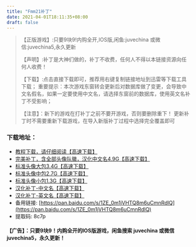 ```yaml
---
title: "Fmm21补丁"
date: 2021-04-01T18:11:35+08:00
draft: false
---
```

>【正版游戏】:只要9块9!内购全开,IOS版,闲鱼:juvechina 或微信:juvechina5,永久更新
>
>【声明】:补丁是大神们做的，补丁不收费，任何人不得以本链接资源向任何人收费！
>
>【下载】:点击直接下载即可，推荐用右键复制链接地址到迅雷等下载工具下载；
>重要提示：本次游戏东窗转会更新后对数据库做了变更，会导致中文名假名，如果一定要使用中文名，请选择东窗前的数据库，使用英文名补丁不受影响；
>
>【注意】：新下的游戏在打补丁之前不要开游戏，否则要删除重下！
>     更新补丁时不需要重新下载游戏，在导入新版补丁过程中选择完全覆盖即可
### 下载地址：
- [教程下载，请仔细阅读【高速下载】](ftp://juvechina:juvechina@ftp.juve.cc/fmm_jiaocheng.doc)
- [完美补丁，含全部头像队徽，汉化中文名4.9G【高速下载】](ftp://juvechina:juvechina@ftp.juve.cc/fmm21_logo_chinese.zip)
- [标准头像大包3.4G【高速下载】](ftp://juvechina:juvechina@ftp.juve.cc/pa90.zip)
- [标准头像中包2.7G【高速下载】](ftp://juvechina:juvechina@ftp.juve.cc/pa100.zip)
- [标准头像小包1.3G【高速下载】](ftp://juvechina:juvechina@ftp.juve.cc/pa120.zip)
- [汉化补丁-中文名【高速下载】](ftp://juvechina:juvechina@ftp.juve.cc/v3.3_chinese.zip)
- [汉化补丁-英文名【高速下载】](ftp://juvechina:juvechina@ftp.juve.cc/v3.3_eng.zip)
- 备用链接: [https://pan.baidu.com/s/1ZE_0m1jVHTQ8m6uCmnRdlQ](https://pan.baidu.com/s/1ZE_0m1jVHTQ8m6uCmnRdlQ) 
- 提取码: 8c7p 
#### 【广告】：只要9块9！内购全开的IOS版游戏，闲鱼搜索 juvechina 或微信 juvechina5，永久更新！
